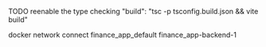 TODO reenable the type checking 
"build": "tsc -p tsconfig.build.json && vite build"


docker network connect finance_app_default finance_app-backend-1